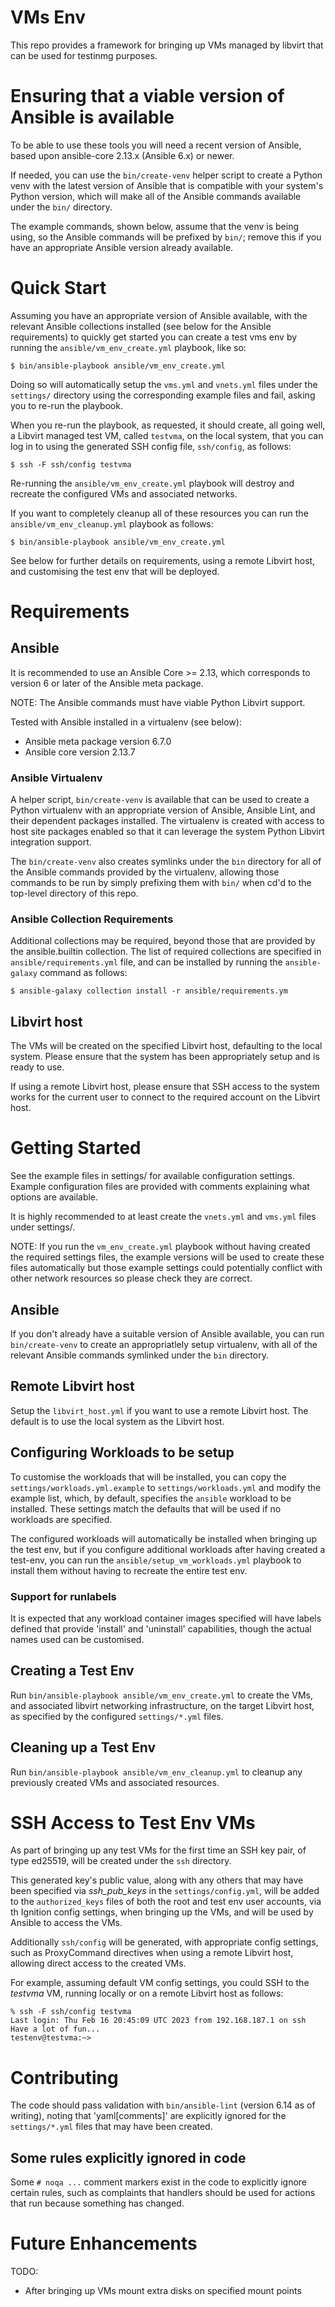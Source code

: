 # VMs Env

This repo provides a framework for bringing up VMs managed by libvirt
that can be used for testinmg purposes.


# Ensuring that a viable version of Ansible is available

To be able to use these tools you will need a recent version of
Ansible, based upon ansible-core 2.13.x (Ansible 6.x) or newer.

If needed, you can use the `bin/create-venv` helper script to create
a Python venv with the latest version of Ansible that is compatible
with your system's Python version, which will make all of the Ansible
commands available under the `bin/` directory.

The example commands, shown below, assume that the venv is being using,
so the Ansible commands will be prefixed by `bin/`; remove this if you
have an appropriate Ansible version already available.


# Quick Start

Assuming you have an appropriate version of Ansible available, with
the relevant Ansible collections installed (see below for the Ansible
requirements) to quickly get started you can create a test vms env
by running the `ansible/vm_env_create.yml` playbook, like so:

```shell
$ bin/ansible-playbook ansible/vm_env_create.yml
```

Doing so will automatically setup the `vms.yml` and `vnets.yml` files
under the `settings/` directory using the corresponding example files
and fail, asking you to re-run the playbook.

When you re-run the playbook, as requested, it should create, all going
well, a Libvirt managed test VM, called `testvma`, on the local system,
that you can log in to using the generated SSH config file, `ssh/config`,
as follows:

```shell
$ ssh -F ssh/config testvma
```

Re-running the `ansible/vm_env_create.yml` playbook will destroy and
recreate the configured VMs and associated networks.

If you want to completely cleanup all of these resources you can run
the `ansible/vm_env_cleanup.yml` playbook as follows:

```shell
$ bin/ansible-playbook ansible/vm_env_create.yml
```

See below for further details on requirements, using a remote Libvirt
host, and customising the test env that will be deployed.


# Requirements

## Ansible
It is recommended to use an Ansible Core >= 2.13, which corresponds to
version 6 or later of the Ansible meta package.

NOTE: The Ansible commands must have viable Python Libvirt support.

Tested with Ansible installed in a virtualenv (see below):
  * Ansible meta package version 6.7.0
  * Ansible core version 2.13.7

### Ansible Virtualenv

A helper script, `bin/create-venv` is available that can be used to
create a Python virtualenv with an appropriate version of Ansible,
Ansible Lint, and their dependent packages installed. The virtualenv
is created with access to host site packages enabled so that it can
leverage the system Python Libvirt integration support.

The `bin/create-venv` also creates symlinks under the `bin` directory
for all of the Ansible commands provided by the virtualenv, allowing
those commands to be run by simply prefixing them with `bin/` when
cd'd to the top-level directory of this repo.

### Ansible Collection Requirements

Additional collections may be required, beyond those that are provided
by the ansible.builtin collection. The list of required collections are
specified in `ansible/requirements.yml` file, and can be installed by
running the `ansible-galaxy` command as follows:

```shell
$ ansible-galaxy collection install -r ansible/requirements.ym
```

## Libvirt host

The VMs will be created on the specified Libvirt host, defaulting to
the local system. Please ensure that the system has been appropriately
setup and is ready to use.

If using a remote Libvirt host, please ensure that SSH access to the
system works for the current user to connect to the required account
on the Libvirt host.


# Getting Started

See the example files in settings/ for available configuration settings.
Example configuration files are provided with comments explaining what
options are available.

It is highly recommended to at least create the `vnets.yml` and `vms.yml`
files under settings/.

NOTE: If you run the `vm_env_create.yml` playbook without having created
the required settings files, the example versions will be used to create
these files automatically but those example settings could potentially
conflict with other network resources so please check they are correct.

## Ansible

If you don't already have a suitable version of Ansible available, you
can run `bin/create-venv` to create an appropriatlely setup virtualenv,
with all of the relevant Ansible commands symlinked under the `bin`
directory.

## Remote Libvirt host

Setup the `libvirt_host.yml` if you want to use a remote Libvirt host.
The default is to use the local system as the Libvirt host.

## Configuring Workloads to be setup

To customise the workloads that will be installed, you can copy the
`settings/workloads.yml.example` to `settings/workloads.yml` and modify
the example list, which, by default, specifies the `ansible` workload
to be installed. These settings match the defaults that will be used if
no workloads are specified.

The configured workloads will automatically be installed when bringing
up the test env, but if you configure additional workloads after having
created a test-env, you can run the `ansible/setup_vm_workloads.yml`
playbook to install them without having to recreate the entire test env.

### Support for runlabels

It is expected that any workload container images specified will have
labels defined that provide 'install' and 'uninstall' capabilities,
though the actual names used can be customised.

## Creating a Test Env

Run `bin/ansible-playbook ansible/vm_env_create.yml` to create the VMs,
and associated libvirt networking infrastructure, on the target Libvirt
host, as specified by the configured `settings/*.yml` files.

## Cleaning up a Test Env

Run `bin/ansible-playbook ansible/vm_env_cleanup.yml` to cleanup any
previously created VMs and associated resources.


# SSH Access to Test Env VMs

As part of bringing up any test VMs for the first time an SSH key pair,
of type ed25519, will be created under the `ssh` directory.

This generated key's public value, along with any others that may have
been specified via *ssh_pub_keys* in the `settings/config.yml`, will be
added to the `authorized_keys` files of both the root and test env user
accounts, via th Ignition config settings, when bringing up the VMs, and
will be used by Ansible to access the VMs.

Additionally `ssh/config` will be generated, with appropriate config
settings, such as ProxyCommand directives when using a remote Libvirt
host, allowing direct access to the created VMs.

For example, assuming default VM config settings, you could SSH to the
*testvma* VM, running locally or on a remote Libvirt host as follows:

```
% ssh -F ssh/config testvma
Last login: Thu Feb 16 20:45:09 UTC 2023 from 192.168.187.1 on ssh
Have a lot of fun...
testenv@testvma:~>
```


# Contributing

The code should pass validation with `bin/ansible-lint` (version 6.14 as
of writing), noting that 'yaml[comments]' are explicitly ignored for
the `settings/*.yml` files that may have been created.

## Some rules explicitly ignored in code
Some `# noqa ...` comment markers exist in the code to explicitly ignore
certain rules, such as complaints that handlers should be used for actions
that run because something has changed.


# Future Enhancements

TODO:
  * After bringing up VMs mount extra disks on specified mount points
